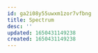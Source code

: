```yaml
---
id: ga2i08y55uwxm1zor7vfbng
title: Spectrum
desc: ''
updated: 1650431149238
created: 1650431149238
---
```


